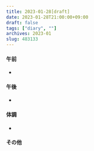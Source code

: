 ```yaml
---
title: 2023-01-28[draft]
date: 2023-01-28T21:00:00+09:00
draft: false
tags: ["diary", ""]
archives: 2023-01
slug: 483133
---
```

#### 午前
- 
#### 午後
- 
#### 体調
- 
#### その他